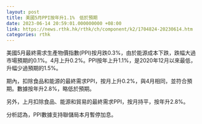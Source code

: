 ```yaml
---
layout: post
title: 美國5月PPI按年升1.1%　低於預期
date: 2023-06-14 20:59:01.000000000 +08:00
link: https://news.rthk.hk/rthk/ch/component/k2/1704824-20230614.htm
categories: rthk
---
```


美國5月最終需求生產物價指數(PPI)按月跌0.3%，由於能源成本下跌，跌幅大過市場預期的0.1%。4月上升0.2%。PPI按年上升1.1%，是2020年12月以來最低，升幅少過預期的1.5%。

期內，扣除食品和能源的最終需求PPI，按月上升0.2%，與4月相同，並符合預期。數據按年升2.8%，略低於預期。

另外，上月扣除食品、能源和貿易的最終需求PPI，按月持平，按年升2.8%。

分析認為，PPI數據支持聯儲局本月暫停加息。

